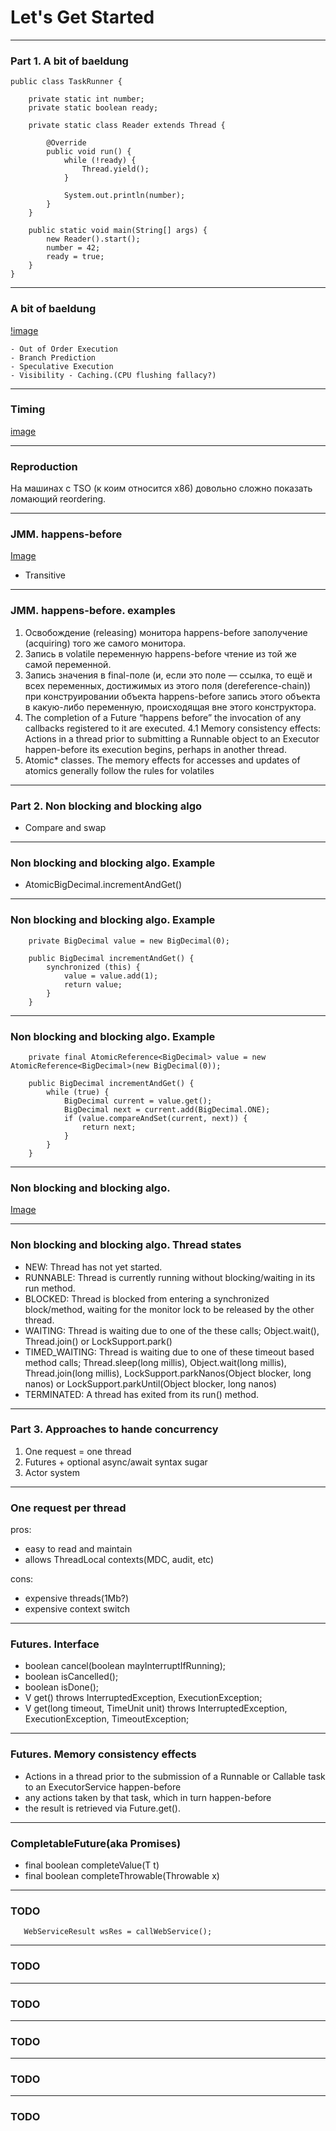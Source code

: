 # Let's Get **Started**

---

### Part 1. A bit of baeldung

```
public class TaskRunner {

    private static int number;
    private static boolean ready;

    private static class Reader extends Thread {

        @Override
        public void run() {
            while (!ready) {
                Thread.yield();
            }

            System.out.println(number);
        }
    }

    public static void main(String[] args) {
        new Reader().start();
        number = 42;
        ready = true;
    }
}
```

---

### A bit of baeldung

[!image](https://www.baeldung.com/wp-content/uploads/2017/08/cpu.png)

```
- Out of Order Execution
- Branch Prediction
- Speculative Execution
- Visibility - Caching.(CPU flushing fallacy?)
```

---

### Timing

[image](!https://4.bp.blogspot.com/-fvYQdIN_XRM/URy239FMHPI/AAAAAAAAAGs/Jkqa8T3gbTk/s1600/MemoryHeirarchy.png)

---

### Reproduction

На машинах с TSO (к коим относится x86) довольно сложно показать
ломающий reordering.

---

### JMM. happens-before

[Image](!https://www.baeldung.com/wp-content/uploads/2017/08/happens-before.png)

- Transitive

---

### JMM. happens-before. examples

1. Освобождение (releasing) монитора happens-before заполучение (acquiring) того же самого монитора.
2. Запись в volatile переменную happens-before чтение из той же самой переменной.
3. Запись значения в final-поле (и, если это поле — ссылка, то ещё и всех переменных, достижимых из этого поля (dereference-chain)) при конструировании объекта happens-before запись этого объекта в какую-либо переменную, происходящая вне этого конструктора.
4. The completion of a Future “happens before” the invocation of any callbacks registered to it are executed.
4.1 Memory consistency effects: Actions in a thread prior to submitting a Runnable object to an Executor happen-before its execution begins, perhaps in another thread.
5. Atomic* classes. The memory effects for accesses and updates of atomics generally follow the rules for volatiles

---

### Part 2. Non blocking and blocking algo

- Compare and swap

---

### Non blocking and blocking algo. Example

- AtomicBigDecimal.incrementAndGet()

---

### Non blocking and blocking algo. Example

```
    private BigDecimal value = new BigDecimal(0);

    public BigDecimal incrementAndGet() {
        synchronized (this) {
            value = value.add(1);
            return value;
        }
    }
```

---

### Non blocking and blocking algo. Example

```
    private final AtomicReference<BigDecimal> value = new AtomicReference<BigDecimal>(new BigDecimal(0));

    public BigDecimal incrementAndGet() {
        while (true) {
            BigDecimal current = value.get();
            BigDecimal next = current.add(BigDecimal.ONE);
            if (value.compareAndSet(current, next)) {
                return next;
            }
        }
    }
```

---

### Non blocking and blocking algo.

[Image](!https://media.geeksforgeeks.org/wp-content/uploads/threadLifeCycle.jpg)

---

### Non blocking and blocking algo. Thread states

 - NEW:	Thread has not yet started.
 - RUNNABLE:	Thread is currently running without blocking/waiting in its run method.
 - BLOCKED:	Thread is blocked from entering a synchronized block/method, waiting for the monitor lock to be released by the other thread.
 - WAITING:	Thread is waiting due to one of the these calls; Object.wait(), Thread.join() or LockSupport.park()
 - TIMED_WAITING:	Thread is waiting due to one of these timeout based method calls; Thread.sleep(long millis), Object.wait(long millis), Thread.join(long millis), LockSupport.parkNanos(Object blocker, long nanos) or LockSupport.parkUntil(Object blocker, long nanos)
 - TERMINATED:	A thread has exited from its run() method.


---

### Part 3. Approaches to hande concurrency

1. One request = one thread
2. Futures + optional async/await syntax sugar
3. Actor system



---

### One request per thread

pros:
 - easy to read and maintain
 - allows ThreadLocal contexts(MDC, audit, etc)

cons:
 - expensive threads(1Mb?)
 - expensive context switch


---

### Futures. Interface

 - boolean cancel(boolean mayInterruptIfRunning);
 - boolean isCancelled();
 - boolean isDone();
 - V get() throws InterruptedException, ExecutionException;
 - V get(long timeout, TimeUnit unit) throws InterruptedException, ExecutionException, TimeoutException;

---

### Futures. Memory consistency effects

 - Actions in a thread prior to the submission of a Runnable or Callable task to an ExecutorService happen-before
 - any actions taken by that task, which in turn happen-before
 - the result is retrieved via Future.get().

---

### CompletableFuture(aka Promises)

 - final boolean completeValue(T t)
 - final boolean completeThrowable(Throwable x)

---

### TODO

```
   WebServiceResult wsRes = callWebService();

```

---

### TODO

---

### TODO

---

### TODO

---

### TODO

---

### TODO

